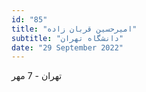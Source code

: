 ```yaml
---
id: "85"
title: "امیرحسین قربان زاده"
subtitle: "دانشگاه تهران"
date: "29 September 2022"
---
```


تهران - 7 مهر 
